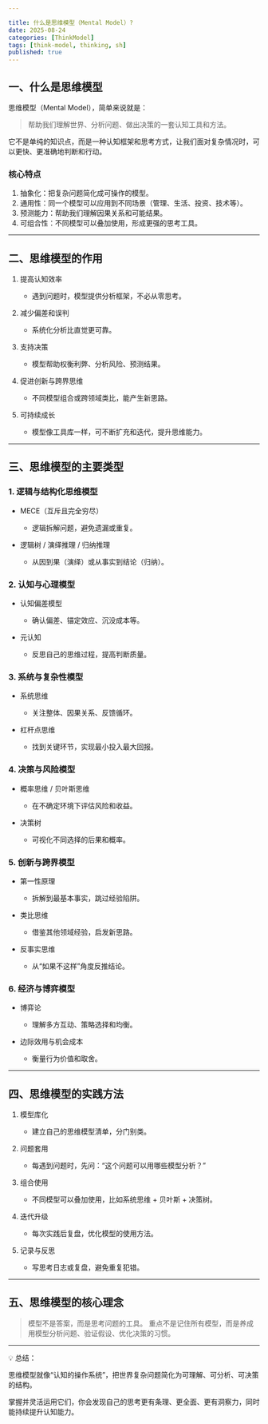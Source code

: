 ```yaml
---

title: 什么是思维模型（Mental Model）?
date: 2025-08-24
categories: [ThinkModel]
tags: [think-model, thinking, sh]
published: true
---
```



## 一、什么是思维模型

思维模型（Mental Model），简单来说就是：

> 帮助我们理解世界、分析问题、做出决策的一套认知工具和方法。

它不是单纯的知识点，而是一种认知框架和思考方式，让我们面对复杂情况时，可以更快、更准确地判断和行动。

### 核心特点

1. 抽象化：把复杂问题简化成可操作的模型。
2. 通用性：同一个模型可以应用到不同场景（管理、生活、投资、技术等）。
3. 预测能力：帮助我们理解因果关系和可能结果。
4. 可组合性：不同模型可以叠加使用，形成更强的思考工具。

---

## 二、思维模型的作用

1. 提高认知效率

   * 遇到问题时，模型提供分析框架，不必从零思考。
2. 减少偏差和误判

   * 系统化分析比直觉更可靠。
3. 支持决策

   * 模型帮助权衡利弊、分析风险、预测结果。
4. 促进创新与跨界思维

   * 不同模型组合或跨领域类比，能产生新思路。
5. 可持续成长

   * 模型像工具库一样，可不断扩充和迭代，提升思维能力。

---

## 三、思维模型的主要类型

### 1. 逻辑与结构化思维模型

* MECE（互斥且完全穷尽）

  * 逻辑拆解问题，避免遗漏或重复。
* 逻辑树 / 演绎推理 / 归纳推理

  * 从因到果（演绎）或从事实到结论（归纳）。

### 2. 认知与心理模型

* 认知偏差模型

  * 确认偏差、锚定效应、沉没成本等。
* 元认知

  * 反思自己的思维过程，提高判断质量。

### 3. 系统与复杂性模型

* 系统思维

  * 关注整体、因果关系、反馈循环。
* 杠杆点思维

  * 找到关键环节，实现最小投入最大回报。

### 4. 决策与风险模型

* 概率思维 / 贝叶斯思维

  * 在不确定环境下评估风险和收益。
* 决策树

  * 可视化不同选择的后果和概率。

### 5. 创新与跨界模型

* 第一性原理

  * 拆解到最基本事实，跳过经验陷阱。
* 类比思维

  * 借鉴其他领域经验，启发新思路。
* 反事实思维

  * 从“如果不这样”角度反推结论。

### 6. 经济与博弈模型

* 博弈论

  * 理解多方互动、策略选择和均衡。
* 边际效用与机会成本

  * 衡量行为价值和取舍。

---

## 四、思维模型的实践方法

1. 模型库化

   * 建立自己的思维模型清单，分门别类。
2. 问题套用

   * 每遇到问题时，先问：“这个问题可以用哪些模型分析？”
3. 组合使用

   * 不同模型可以叠加使用，比如系统思维 + 贝叶斯 + 决策树。
4. 迭代升级

   * 每次实践后复盘，优化模型的使用方法。
5. 记录与反思

   * 写思考日志或复盘，避免重复犯错。

---

## 五、思维模型的核心理念

> 模型不是答案，而是思考问题的工具。
> 重点不是记住所有模型，而是养成用模型分析问题、验证假设、优化决策的习惯。

---

💡 总结：

思维模型就像“认知的操作系统”，把世界复杂问题简化为可理解、可分析、可决策的结构。

掌握并灵活运用它们，你会发现自己的思考更有条理、更全面、更有洞察力，同时能持续提升认知能力。



